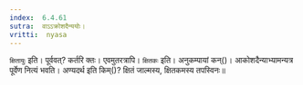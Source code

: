 ```yaml
---
index:  6.4.61
sutra:  वाऽ‌ऽक्रोशदैन्ययोः।
vritti:  nyasa
---
```


`क्षितायुः` इति। पूर्ववत्? कर्तरि क्तः। एवमुतरत्रापि। `क्षितकः` इति। अनुकम्पायां कन्()। आकोशदैन्याभ्यामन्यत्र पूर्वेण नित्यं भवति। 
अण्यदर्थ इति किम्()? क्षितं जाल्मस्य, क्षितकमस्य तपस्विनः॥
